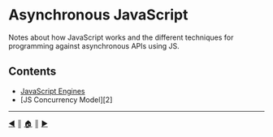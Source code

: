 # Asynchronous JavaScript
Notes about how JavaScript works and the different techniques for programming against asynchronous APIs using JS.

## Contents
* [JavaScript Engines][1]
* [JS Concurrency Model][2]


---
[:arrow_backward:][back] ║ [:house:][home] ║ [:arrow_forward:][next]

<!-- navigation -->
[home]: #
[back]: #
[next]: README/js_engines.md


<!-- links -->
[1]: https://golang.org

<!-- contents -->
[c1]: README/js_engines.md
